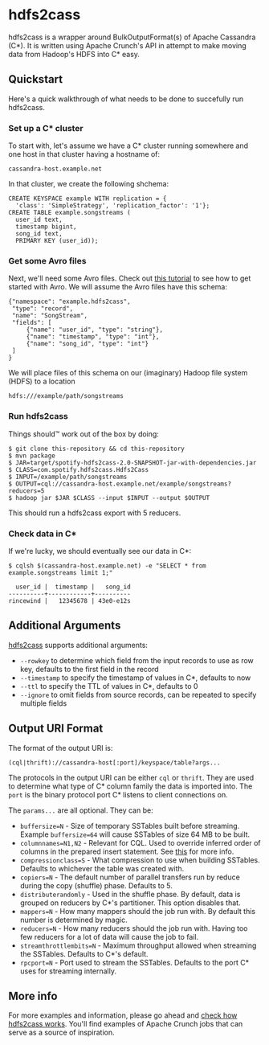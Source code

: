 # hdfs2cass

hdfs2cass is a wrapper around BulkOutputFormat(s) of Apache Cassandra (C*). It is written using Apache Crunch's API in attempt to make moving data from Hadoop's HDFS into C* easy.

## Quickstart

Here's a quick walkthrough of what needs to be done to succefully run hdfs2cass.

### Set up a C* cluster

To start with, let's assume we have a C* cluster running somewhere and one host in that cluster having a hostname of:

    cassandra-host.example.net

In that cluster, we create the following shchema:

    CREATE KEYSPACE example WITH replication = {
      'class': 'SimpleStrategy', 'replication_factor': '1'};
    CREATE TABLE example.songstreams (
      user_id text,
      timestamp bigint,
      song_id text,
      PRIMARY KEY (user_id));


### Get some Avro files
    
Next, we'll need some Avro files. Check out [this tutorial](http://avro.apache.org/docs/1.7.7/gettingstartedjava.html) to see how to get started with Avro. We will assume the Avro files have this schema:

    {"namespace": "example.hdfs2cass",
     "type": "record",
     "name": "SongStream",
     "fields": [
         {"name": "user_id", "type": "string"},
         {"name": "timestamp", "type": "int"},
         {"name": "song_id", "type": "int"}
     ]
    }

We will place files of this schema on our (imaginary) Hadoop file system (HDFS) to a location

    hdfs:///example/path/songstreams


### Run hdfs2cass

Things should™ work out of the box by doing:

    $ git clone this-repository && cd this-repository
    $ mvn package
    $ JAR=target/spotify-hdfs2cass-2.0-SNAPSHOT-jar-with-dependencies.jar
    $ CLASS=com.spotify.hdfs2cass.Hdfs2Cass
    $ INPUT=/example/path/songstreams
    $ OUTPUT=cql://cassandra-host.example.net/example/songstreams?reducers=5
    $ hadoop jar $JAR $CLASS --input $INPUT --output $OUTPUT

This should run a hdfs2cass export with 5 reducers. 

### Check data in C*

If we're lucky, we should eventually see our data in C*:

    $ cqlsh $(cassandra-host.example.net) -e "SELECT * from example.songstreams limit 1;"
    
      user_id |  timestamp |   song_id
    ----------+------------+----------
    rincewind |   12345678 | 43e0-e12s

## Additional Arguments

[hdfs2cass](src/main/java/com/spotify/hdfs2cass/Hdfs2Cass.java) supports additional arguments:
* `--rowkey` to determine which field from the input records to use as row key, defaults to the first field in the record
* `--timestamp` to specify the timestamp of values in C*, defaults to now
* `--ttl` to specify the TTL of values in C*, defaults to 0
* `--ignore` to omit fields from source records, can be repeated to specify multiple fields

## Output URI Format

The format of the output URI is:

    (cql|thrift)://cassandra-host[:port]/keyspace/table?args...

The protocols in the output URI can be either `cql` or `thrift`. They are used to determine what type of C* column family the data is imported into. The `port` is the binary protocol port C* listens to client connections on.

The `params...` are all optional. They can be:
   * `buffersize=N` - Size of temporary SSTables built before streaming. Example `buffersize=64` will cause SSTables of size 64 MB to be built.
   * `columnnames=N1,N2` - Relevant for CQL. Used to override inferred order of columns in the prepared insert statement. See [this](src/main/java/com/spotify/hdfs2cass/crunch/cql/CQLRecord.java) for more info.
   * `compressionclass=S` - What compression to use when building SSTables. Defaults to whichever the table was created with.
   * `copiers=N` - The default number of parallel transfers run by reduce during the copy (shuffle) phase. Defaults to 5.
   * `distributerandomly` - Used in the shuffle phase. By default, data is grouped on reducers by C*'s partitioner. This option disables that.
   * `mappers=N` - How many mappers should the job run with. By default this number is determined by magic.
   * `reducers=N` - How many reducers should the job run with. Having too few reducers for a lot of data will cause the job to fail.
   * `streamthrottlembits=N` - Maximum throughput allowed when streaming the SSTables. Defaults to C*'s default.
   * `rpcport=N` - Port used to stream the SSTables. Defaults to the port C* uses for streaming internally.

## More info

For more examples and information, please go ahead and [check how hdfs2cass works](src/main/java/com/spotify/hdfs2cass). You'll find examples of Apache Crunch jobs that can
serve as a source of inspiration. 

